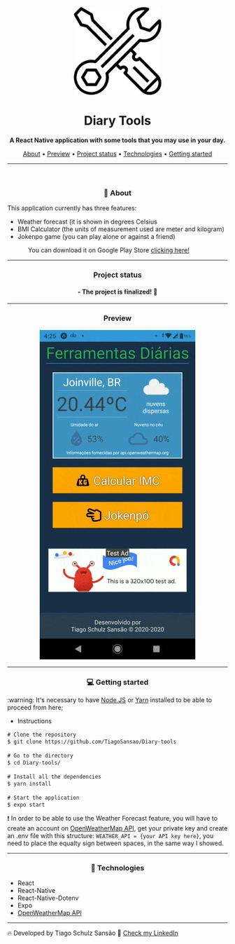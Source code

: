<header>
  <div align="center" ><img src="./assets/diary-tools-icon.png" alt="logo" width="200" height="auto"/></div>
  <h1 align="center"> Diary Tools </h1>
  <p align="center"> 
    <strong> A React Native application with some tools that you may use in your day. </strong> 
  </p>
  <p align="center"> 
    <a href="#about">About</a> •
    <a href="#preview">Preview</a> •
    <a href="#status">Project status</a> •
    <a href="#tecnologias">Technologies</a> •
    <a href="#instalacao">Getting started</a> 
  </p>
  <hr/>
</header>
<main>

  <div id="about">
    <h3 align="center">💁 About</h3>
    <p>This application currently has three features:<p>
    <ul>
      <li>Weather forecast (it is shown in degrees Celsius</li>
      <li>BMI Calculator (the units of measurement used are meter and kilogram)</li>
      <li>Jokenpo game (you can play alone or against a friend)</li>
    <ul>
    <p>You can download it on Google Play Store <a href="https://play.google.com/store/apps/details?id=com.tiagosansao.lifetools">clicking here!</a></p>
  </div>

  <hr/>

  <div id="status">
    <h3 align="center">Project status</h3>
    <h4 align="center">
      - The project is finalized! 🎇
    </h4>
  </div>

  <hr/>

  <div align="center"  id="preview">
    <h3 align="center">Preview</h3>
    <img src="./assets/DiaryToolsPreview.gif">
  </div>

  <hr/>

  <div id="instalacao">
    <h3 align="center">💻 Getting started</h3>
    <p> :warning: It's necessary to have <a href="https://nodejs.org/en/" target="_blank">Node.JS</a> or <a href="https://classic.yarnpkg.com/en/" target="_blank">Yarn</a> installed to be able to proceed from here; </p>
<ul><li>Instructions</li></ul>
    
    # Clone the repository
    $ git clone https://github.com/TiagoSansao/Diary-tools

    # Go to the directory
    $ cd Diary-tools/

    # Install all the dependencies
    $ yarn install

    # Start the application
    $ expo start

  <p> 
    ❗ In order to be able to use the Weather Forecast feature, you will have to create an account on <a href="https://openweathermap.org/api">OpenWeatherMap API</a>, get your private key and create an .env file with this structure: <code>WEATHER_API = {your API key here}</code>, you need to place the equalty sign between spaces, in the same way I showed.
  </p>

  </div>

  <hr/>

  <div id="tecnologias">
    <h3 align="center">🚀 Technologies</h3>
    <ul>
      <li>React</li>
      <li>React-Native</li>
      <li>React-Native-Dotenv</li>
      <li>Expo</li>
      <li><a href="https://openweathermap.org/api">OpenWeatherMap API</a></li>
    </ul>
  </div>

  <hr/>

  <p> 🔥 Developed by Tiago Schulz Sansão  👋  <a href="https://www.linkedin.com/in/tiago-schulz-sans%C3%A3o-9283351b7/">Check my LinkedIn</p>

</main>
